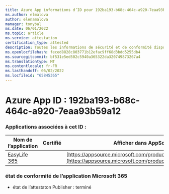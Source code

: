 ```yaml
---
title: Azure App informations d’ID pour 192ba193-b68c-464c-a920-7eaa93b59a12
ms.author: elmalova
author: elenamalova
manager: tonybal
ms.date: 06/01/2022
ms.topic: article
ms.service: attestation
certification_type: attested
description: Toutes les informations de sécurité et de conformité disponibles pour 192ba193-b68c-464c-a920-7eaa93b59a12.
ms.openlocfilehash: feced8828c803771b12efac9ff68d3bdd5255db4
ms.sourcegitcommit: bf531e5ed502c5940a365322da320749873267a4
ms.translationtype: MT
ms.contentlocale: fr-FR
ms.lasthandoff: 06/02/2022
ms.locfileid: "65845365"
---
```

# <a name="azure-app-id-192ba193-b68c-464c-a920-7eaa93b59a12"></a>Azure App ID : 192ba193-b68c-464c-a920-7eaa93b59a12


### <a name="apps-associated-with-this-id"></a>Applications associées à cet ID :
| **Nom de l’application** | **Certifié** | **Afficher dans AppSource** |
|--------------|---------------|-----------------------|
| [EasyLife 365](../forward/WA200003697.md) |  | [https://appsource.microsoft.com/product/office/WA200003697](https://appsource.microsoft.com/product/office/WA200003697) |

### <a name="microsoft-365-app-compliance-status"></a>état de conformité de l’application Microsoft 365
- état de l’attestaton Publisher : terminé
